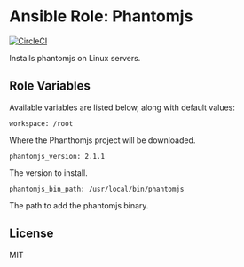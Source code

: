 # Ansible Role: Phantomjs

[![CircleCI](https://circleci.com/gh/beetboxvm/ansible-role-beetbox-phantomjs.svg?style=svg)](https://circleci.com/gh/beetboxvm/ansible-role-beetbox-phantomjs)

Installs phantomjs on Linux servers.

## Role Variables

Available variables are listed below, along with default values:

    workspace: /root

Where the Phanthomjs project will be downloaded.

    phantomjs_version: 2.1.1

The version to install.

    phantomjs_bin_path: /usr/local/bin/phantomjs

The path to add the phantomjs binary.

## License

MIT
